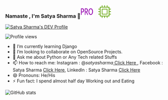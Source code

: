 ### Namaste , I'm Satya Sharma  👋<a href='https://github.com/pricing'><img src='https://raw.githubusercontent.com/acervenky/animated-github-badges/master/assets/pro.gif' width='40' height='40'></a> <a href='https://docs.github.com/en/developers'><img src='https://raw.githubusercontent.com/acervenky/animated-github-badges/master/assets/devbadge.gif' width='40' height='40'></a> 
<a href="https://dev.to/satyasharma73">
  <img src="https://d2fltix0v2e0sb.cloudfront.net/dev-badge.svg" alt="Satya Sharma's DEV Profile" height="60" width="60">
</a>


![Profile views](https://gpvc.arturio.dev/SatyaSharma73) 


- 🌱 I’m currently learning Django
- 👯 I’m looking to collaborate on OpenSource Projects.
- 💬 Ask me about Python or Any Tech related Stuffs
- 📫 How to reach me: Instagram : @_satyasharma_[ Click Here ](https://www.instagram.com/_satyasharma_/?hl=en),
                       Facebook : Satya Sharma [Click Here](https://www.facebook.com/s4sat/),
                       Linkedln : Satya Sharma [Click Here](https://www.linkedin.com/in/-satyasharma/)
- 😄 Pronouns: He/His
- ⚡ Fun fact: I spend almost half day Working out and Eating 

![GitHub stats](https://github-readme-stats.vercel.app/api?username=SatyaSharma73&show_icons=true)
